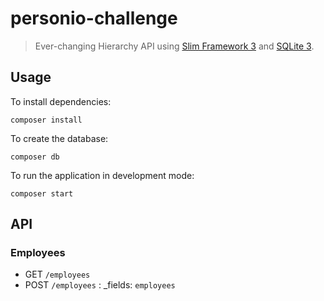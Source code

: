 # personio-challenge

> Ever-changing Hierarchy API using [Slim Framework 3](https://www.slimframework.com/) and [SQLite 3](http://www.sqlite.org/).

## Usage

To install dependencies:

	composer install

To create the database:

	composer db

To run the application in development mode:

	composer start

## API

### Employees

- GET `/employees`
- POST `/employees` : _fields: `employees`